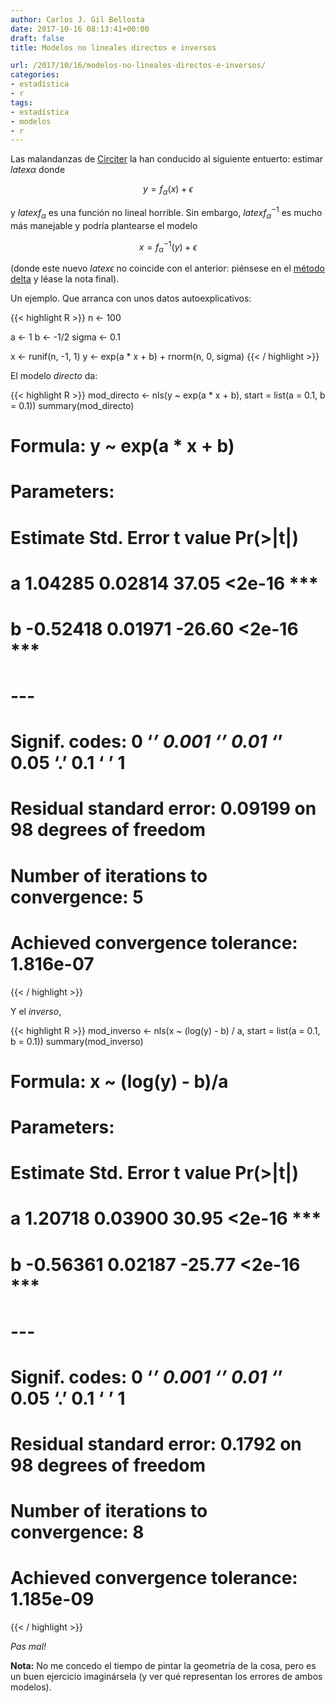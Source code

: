 ```yaml
---
author: Carlos J. Gil Bellosta
date: 2017-10-16 08:13:41+00:00
draft: false
title: Modelos no lineales directos e inversos

url: /2017/10/16/modelos-no-lineales-directos-e-inversos/
categories:
- estadística
- r
tags:
- estadística
- modelos
- r
---
```


Las malandanzas de [Circiter](http://www.circiter.es) la han conducido al siguiente entuerto: estimar $latex \alpha$ donde

$$ y = f_\alpha(x) + \epsilon$$

y $latex f_\alpha$ es una función no lineal horrible. Sin embargo, $latex f^{-1}_\alpha$ es mucho más manejable y podría plantearse el modelo

$$ x = f^{-1}_\alpha(y) + \epsilon$$

(donde este nuevo $latex \epsilon$ no coincide con el anterior: piénsese en el [método delta](https://www.datanalytics.com/2017/05/24/aquellos-que-ignoran-la-estadistica-etcetera/) y léase la nota final).

Un ejemplo. Que arranca con unos datos autoexplicativos:

{{< highlight R >}}
n <- 100

a <- 1
b <- -1/2
sigma <- 0.1

x <- runif(n, -1, 1)
y <- exp(a * x + b) + rnorm(n, 0, sigma)
{{< / highlight >}}

El modelo _directo_ da:

{{< highlight R >}}
mod_directo <- nls(y ~ exp(a * x + b),
                    start = list(a = 0.1, b = 0.1))
summary(mod_directo)

# Formula: y ~ exp(a * x + b)
#
# Parameters:
#   Estimate Std. Error t value Pr(>|t|)
# a  1.04285    0.02814   37.05   <2e-16 ***
# b -0.52418    0.01971  -26.60   <2e-16 ***
# ---
# Signif. codes:  0 ‘***’ 0.001 ‘**’ 0.01 ‘*’ 0.05 ‘.’ 0.1 ‘ ’ 1
#
# Residual standard error: 0.09199 on 98 degrees of freedom
#
# Number of iterations to convergence: 5
# Achieved convergence tolerance: 1.816e-07
{{< / highlight >}}

Y el _inverso_,

{{< highlight R >}}
mod_inverso <- nls(x ~ (log(y) - b) / a, start = list(a = 0.1, b = 0.1))
summary(mod_inverso)

# Formula: x ~ (log(y) - b)/a
#
# Parameters:
#   Estimate Std. Error t value Pr(>|t|)
# a  1.20718    0.03900   30.95   <2e-16 ***
# b -0.56361    0.02187  -25.77   <2e-16 ***
# ---
# Signif. codes:  0 ‘***’ 0.001 ‘**’ 0.01 ‘*’ 0.05 ‘.’ 0.1 ‘ ’ 1
#
# Residual standard error: 0.1792 on 98 degrees of freedom
#
# Number of iterations to convergence: 8
# Achieved convergence tolerance: 1.185e-09
{{< / highlight >}}

_Pas mal!_

**Nota:** No me concedo el tiempo de pintar la geometría de la cosa, pero es un buen ejercicio imaginársela (y ver qué representan los errores de ambos modelos).
